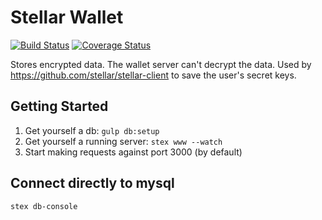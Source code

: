 # Stellar Wallet
[![Build Status](https://travis-ci.org/stellar/stellar-wallet.svg?branch=master)](https://travis-ci.org/stellar/stellar-wallet)
[![Coverage Status](https://coveralls.io/repos/stellar/stellar-wallet/badge.png)](https://coveralls.io/r/stellar/stellar-wallet)

Stores encrypted data. The wallet server can't decrypt the data. Used by https://github.com/stellar/stellar-client to save the user's secret keys. 



## Getting Started

1. Get yourself a db: `gulp db:setup`
1. Get yourself a running server: `stex www --watch`
1. Start making requests against port 3000 (by default)

## Connect directly to mysql

`stex db-console`
